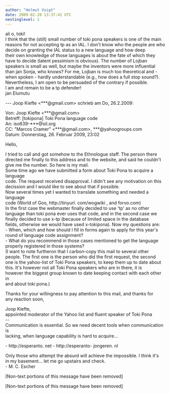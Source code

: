 ```yaml
---
author: "Helmut Voigt"
date: 2009-02-28 13:37:41 UTC
nestinglevel: 1
---
```

ali o, toki!  
I think that the (still) small number of toki pona speakers is one of the main reasons for not accepting tp as an IAL. I don't know who the people are who decide on granting the IAL status to a new language and how deep their own knowledge of those languages is about the fate of which they have to decide (latent pessimism is obvious). The number of Lojban speakers is small as well, but maybe the inventors were more influential than jan Sonja, who knows? For me, Lojban is much too theoretical and - when spoken - hardly understandable (e.g., how does a full stop sound?). Nevertheless, I am open to be persuaded of the contrary if possible.  
I am and remain to be a tp defender!  
jan Elumutu  
  
\--- Joop Kiefte <\*\*\*@gmail.com> schrieb am Do, 26.2.2009:  
  
Von: Joop Kiefte <\*\*\*@gmail.com>  
Betreff: \[tokipona\] Toki Pona language code  
An: iso639-\*\*\*@sil.org  
CC: "Marcos Cramer" <\*\*\*@gmail.com>, \*\*\*@yahoogroups.com  
Datum: Donnerstag, 26. Februar 2009, 23:02  
  
  
  
  
  
  
Hello,  
  
I tried to call and got somehow to the Ethnologue staff. The person there  
directed me finally to this address and to the website, and said he couldn't  
give me the number. So here is my mail.  
Some time ago we have submitted a form about Toki Pona to acquire a language  
code. The request received disapproval. I didn't see any motivation on this  
decission and I would like to see about that if possible.  
Now several times yet I wanted to translate something and needed a language  
code (World of Goo, http://tinyurl. com/wogwiki , and forvo.com)  
In the first case the webmaster finally decided to use 'tp' as no other  
language than toki pona ever uses that code, and in the second case we  
finally decided to use x-tp (because of limited space in the database  
fields, otherwise we would have used x-tokipona). Now my questions are:  
\- When, which and how should I fill in forms again to apply for this year's  
round of language code assignment?  
\- What do you recommend in those cases mentioned to get the language  
properly registered in those systems?  
(I want to note furtheron that I carbon-copy this mail to several other  
people. The first one is the person who did the first request, the second  
one is the yahoo-list of Toki Pona speakers, to keep them up to date about  
this. It's however not all Toki Pona speakers who are in there, it is  
however the biggest group known to date keeping contact with each other in  
and about toki pona.)  
  
Thanks for your willingness to pay attention to this mail, and thanks for  
any reaction soon,  
  
Joop Kiefte,  
appointed moderator of the Yahoo list and fluent speaker of Toki Pona  
\--  
Communication is essential. So we need decent tools when communication is  
lacking, when language capability is hard to acquire...  
  
\- http://esperanto. net - http://esperanto- jongeren. nl  
  
Only those who attempt the absurd will achieve the impossible. I think it's  
in my basement... let me go upstairs and check.  
\- M. C. Escher  
  
\[Non-text portions of this message have been removed\]  
  
  
  
  
  
  
  
  
  
  
  
  
  
  
  
  
  
  
  
\[Non-text portions of this message have been removed\]
